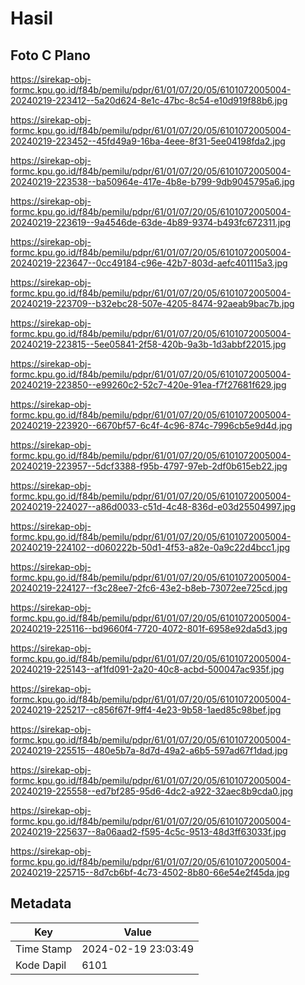 # Hasil

## Foto C Plano

https://sirekap-obj-formc.kpu.go.id/f84b/pemilu/pdpr/61/01/07/20/05/6101072005004-20240219-223412--5a20d624-8e1c-47bc-8c54-e10d919f88b6.jpg

https://sirekap-obj-formc.kpu.go.id/f84b/pemilu/pdpr/61/01/07/20/05/6101072005004-20240219-223452--45fd49a9-16ba-4eee-8f31-5ee04198fda2.jpg

https://sirekap-obj-formc.kpu.go.id/f84b/pemilu/pdpr/61/01/07/20/05/6101072005004-20240219-223538--ba50964e-417e-4b8e-b799-9db9045795a6.jpg

https://sirekap-obj-formc.kpu.go.id/f84b/pemilu/pdpr/61/01/07/20/05/6101072005004-20240219-223619--9a4546de-63de-4b89-9374-b493fc672311.jpg

https://sirekap-obj-formc.kpu.go.id/f84b/pemilu/pdpr/61/01/07/20/05/6101072005004-20240219-223647--0cc49184-c96e-42b7-803d-aefc401115a3.jpg

https://sirekap-obj-formc.kpu.go.id/f84b/pemilu/pdpr/61/01/07/20/05/6101072005004-20240219-223709--b32ebc28-507e-4205-8474-92aeab9bac7b.jpg

https://sirekap-obj-formc.kpu.go.id/f84b/pemilu/pdpr/61/01/07/20/05/6101072005004-20240219-223815--5ee05841-2f58-420b-9a3b-1d3abbf22015.jpg

https://sirekap-obj-formc.kpu.go.id/f84b/pemilu/pdpr/61/01/07/20/05/6101072005004-20240219-223850--e99260c2-52c7-420e-91ea-f7f27681f629.jpg

https://sirekap-obj-formc.kpu.go.id/f84b/pemilu/pdpr/61/01/07/20/05/6101072005004-20240219-223920--6670bf57-6c4f-4c96-874c-7996cb5e9d4d.jpg

https://sirekap-obj-formc.kpu.go.id/f84b/pemilu/pdpr/61/01/07/20/05/6101072005004-20240219-223957--5dcf3388-f95b-4797-97eb-2df0b615eb22.jpg

https://sirekap-obj-formc.kpu.go.id/f84b/pemilu/pdpr/61/01/07/20/05/6101072005004-20240219-224027--a86d0033-c51d-4c48-836d-e03d25504997.jpg

https://sirekap-obj-formc.kpu.go.id/f84b/pemilu/pdpr/61/01/07/20/05/6101072005004-20240219-224102--d060222b-50d1-4f53-a82e-0a9c22d4bcc1.jpg

https://sirekap-obj-formc.kpu.go.id/f84b/pemilu/pdpr/61/01/07/20/05/6101072005004-20240219-224127--f3c28ee7-2fc6-43e2-b8eb-73072ee725cd.jpg

https://sirekap-obj-formc.kpu.go.id/f84b/pemilu/pdpr/61/01/07/20/05/6101072005004-20240219-225116--bd9660f4-7720-4072-801f-6958e92da5d3.jpg

https://sirekap-obj-formc.kpu.go.id/f84b/pemilu/pdpr/61/01/07/20/05/6101072005004-20240219-225143--af1fd091-2a20-40c8-acbd-500047ac935f.jpg

https://sirekap-obj-formc.kpu.go.id/f84b/pemilu/pdpr/61/01/07/20/05/6101072005004-20240219-225217--c856f67f-9ff4-4e23-9b58-1aed85c98bef.jpg

https://sirekap-obj-formc.kpu.go.id/f84b/pemilu/pdpr/61/01/07/20/05/6101072005004-20240219-225515--480e5b7a-8d7d-49a2-a6b5-597ad67f1dad.jpg

https://sirekap-obj-formc.kpu.go.id/f84b/pemilu/pdpr/61/01/07/20/05/6101072005004-20240219-225558--ed7bf285-95d6-4dc2-a922-32aec8b9cda0.jpg

https://sirekap-obj-formc.kpu.go.id/f84b/pemilu/pdpr/61/01/07/20/05/6101072005004-20240219-225637--8a06aad2-f595-4c5c-9513-48d3ff63033f.jpg

https://sirekap-obj-formc.kpu.go.id/f84b/pemilu/pdpr/61/01/07/20/05/6101072005004-20240219-225715--8d7cb6bf-4c73-4502-8b80-66e54e2f45da.jpg


## Metadata

| Key        | Value               |
| ---------- | ------------------- |
| Time Stamp | 2024-02-19 23:03:49 |
| Kode Dapil | 6101                |



